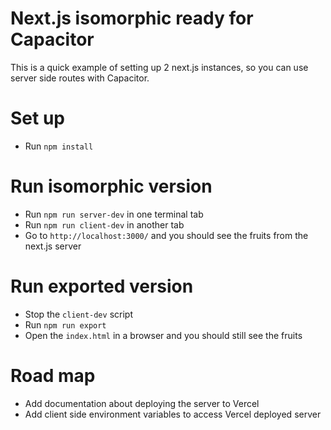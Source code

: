 # Next.js isomorphic ready for Capacitor
This is a quick example of setting up 2 next.js instances, so you can use server side routes with Capacitor.

# Set up
- Run `npm install`

# Run isomorphic version
- Run `npm run server-dev` in one terminal tab
- Run `npm run client-dev` in another tab
- Go to `http://localhost:3000/` and you should see the fruits from the next.js server

# Run exported version
- Stop the `client-dev` script
- Run `npm run export`
- Open the `index.html` in a browser and you should still see the fruits

# Road map
- Add documentation about deploying the server to Vercel
- Add client side environment variables to access Vercel deployed server
